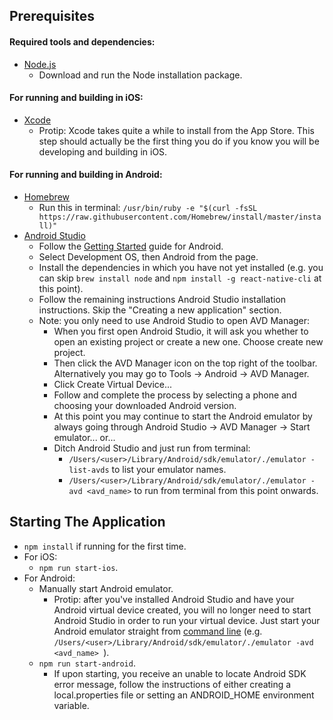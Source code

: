 ## Prerequisites
#### Required tools and dependencies:
* [Node.js](https://nodejs.org)
    - Download and run the Node installation package.

    
#### For running and building in iOS:
* [Xcode](https://itunes.apple.com/us/app/xcode/id497799835)
    - Protip: Xcode takes quite a while to install from the App Store. This step should actually be the first thing you do if you know you will be developing and building in iOS.
#### For running and building in Android:
* [Homebrew](https://brew.sh/)
    - Run this in terminal: `/usr/bin/ruby -e "$(curl -fsSL https://raw.githubusercontent.com/Homebrew/install/master/install)"`
* [Android Studio](https://developer.android.com/studio/index.html)
    - Follow the [Getting Started](https://facebook.github.io/react-native/docs/getting-started.html) guide for Android.
    - Select Development OS, then Android from the page.
    - Install the dependencies in which you have not yet installed (e.g. you can skip `brew install node` and `npm install -g react-native-cli` at this point).
    - Follow the remaining instructions Android Studio installation instructions. Skip the "Creating a new application" section.
    - Note: you only need to use Android Studio to open AVD Manager:
        - When you first open Android Studio, it will ask you whether to open an existing project or create a new one. Choose create new project.
        - Then click the AVD Manager icon on the top right of the toolbar. Alternatively you may go to Tools -> Android -> AVD Manager.
        - Click Create Virtual Device...
        - Follow and complete the process by selecting a phone and choosing your downloaded Android version.
        - At this point you may continue to start the Android emulator by always going through Android Studio -> AVD Manager -> Start emulator... or...
        - Ditch Android Studio and just run from terminal:
            - `/Users/<user>/Library/Android/sdk/emulator/./emulator -list-avds` to list your emulator names.
            - `/Users/<user>/Library/Android/sdk/emulator/./emulator -avd <avd_name>` to run from terminal from this point onwards.


## Starting The Application
* `npm install` if running for the first time.
* For iOS:
    - `npm run start-ios`.
* For Android:
    - Manually start Android emulator.
        - Protip: after you've installed Android Studio and have your Android virtual device created, you will no longer need to start Android Studio in order to run your virtual device. Just start your Android emulator straight from [command line](https://developer.android.com/studio/run/emulator-commandline.html) (e.g. `/Users/<user>/Library/Android/sdk/emulator/./emulator -avd <avd_name>
`).
    - `npm run start-android`.
        - If upon starting, you receive an unable to locate Android SDK error message, follow the instructions of either creating a local.properties file or setting an ANDROID_HOME environment variable.